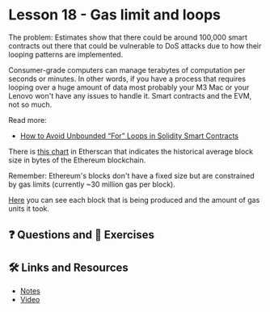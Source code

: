 # Lesson 18 - Gas limit and loops

The problem: Estimates show that there could be around 100,000 smart contracts out there that could be vulnerable to DoS attacks due to how their looping patterns are implemented.

Consumer-grade computers can manage terabytes of computation per seconds or minutes. In other words, if you have a process that requires looping over a huge amount of data most probably your M3 Mac or your Lenovo won't have any issues to handle it. Smart contracts and the EVM, not so much.

Read more:

- [How to Avoid Unbounded “For” Loops in Solidity Smart Contracts](https://blog.b9lab.com/getting-loopy-with-solidity-1d51794622ad)

There is [this chart](https://etherscan.io/chart/blocksize) in Etherscan that indicates the historical average block size in bytes of the Ethereum blockchain.

Remember: Ethereum's blocks don't have a fixed size but are constrained by gas limits (currently ~30 million gas per block).

[Here](https://etherscan.io/blocks) you can see each block that is being produced and the amount of gas units it took.

## ❓ Questions and 💪 Exercises

## 🛠️ Links and Resources

- [Notes](https://github.com/Encode-Club-Solidity-Bootcamp/Lesson-18)
- [Video](https://www.youtube.com/watch?v=kTaQeZtXJj4)
